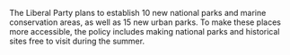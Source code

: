 The Liberal Party plans to establish 10 new national parks and marine conservation areas, as well as 15 new urban parks. To make these places more accessible, the policy includes making national parks and historical sites free to visit during the summer.
